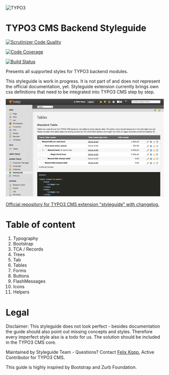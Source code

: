 ![TYPO3](http://typo3.org/typo3conf/ext/t3org_template/i/typo3-logo.png)

TYPO3 CMS Backend Styleguide
============================

[![Scrutinizer Code Quality](https://scrutinizer-ci.com/g/7elix/TYPO3.CMS.Styleguide/badges/quality-score.png?b=master)](https://scrutinizer-ci.com/g/7elix/TYPO3.CMS.Styleguide/?branch=master)

[![Code Coverage](https://scrutinizer-ci.com/g/7elix/TYPO3.CMS.Styleguide/badges/coverage.png?b=master)](https://scrutinizer-ci.com/g/7elix/TYPO3.CMS.Styleguide/?branch=master)

[![Build Status](https://travis-ci.org/7elix/TYPO3.CMS.Styleguide.svg)](https://travis-ci.org/7elix/TYPO3.CMS.Styleguide)

Presents all supported styles for TYPO3 backend modules.

This styleguide is work in progress. It is not part of and does not represent the official documentation, yet.
Styleguide extension currently brings own css definitions that need to be integrated into TYPO3 CMS step by step.

![](Documentation/Tables.png)

<a href="http://typo3.org/extensions/repository/view/styleguide" target="_blank">Official repository for TYPO3 CMS extension "styleguide" with changelog.</a>

# Table of content

1. Typography
2. Bootstrap
3. TCA / Records
4. Trees
5. Tab
6. Tables
7. Forms
8. Buttons
9. FlashMessages
10. Icons
11. Helpers

# Legal

Disclaimer: This styleguide does not look perfect - besides documentation the guide should also point out missing concepts and styles.
Therefore every imperfect style also is a todo for us. The solution should be included in the TYPO3 CMS core.

Maintained by Styleguide Team - Questions? Contact <a href="https://twitter.com/7elix" target="_blank">Felix Kopp</a>, Active Contributor for TYPO3 CMS.

This guide is highly inspired by Bootstrap and Zurb Foundation.

